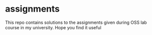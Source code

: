 # assignments
This repo contains solutions to the assignments given during OSS lab course in my university.
Hope you find it useful

